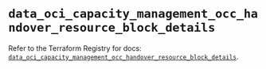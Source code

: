 # `data_oci_capacity_management_occ_handover_resource_block_details`

Refer to the Terraform Registry for docs: [`data_oci_capacity_management_occ_handover_resource_block_details`](https://registry.terraform.io/providers/hashicorp/oci/7.19.0/docs/data-sources/capacity_management_occ_handover_resource_block_details).
